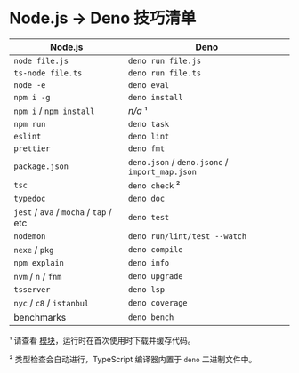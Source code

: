 # Node.js -> Deno 技巧清单

| Node.js                                | Deno                                           |
| -------------------------------------- | ---------------------------------------------- |
| `node file.js`                         | `deno run file.js`                             |
| `ts-node file.ts`                      | `deno run file.ts`                             |
| `node -e`                              | `deno eval`                                    |
| `npm i -g`                             | `deno install`                                 |
| `npm i` / `npm install`                | _n/a_ ¹                                        |
| `npm run`                              | `deno task`                                    |
| `eslint`                               | `deno lint`                                    |
| `prettier`                             | `deno fmt`                                     |
| `package.json`                         | `deno.json` / `deno.jsonc` / `import_map.json` |
| `tsc`                                  | `deno check` ²                                 |
| `typedoc`                              | `deno doc`                                     |
| `jest` / `ava` / `mocha` / `tap` / etc | `deno test`                                    |
| `nodemon`                              | `deno run/lint/test --watch`                   |
| `nexe` / `pkg`                         | `deno compile`                                 |
| `npm explain`                          | `deno info`                                    |
| `nvm` / `n` / `fnm`                    | `deno upgrade`                                 |
| `tsserver`                             | `deno lsp`                                     |
| `nyc` / `c8` / `istanbul`              | `deno coverage`                                |
| benchmarks                             | `deno bench`                                   |

¹ 请查看 [模块](../basics/modules/index.md)，运行时在首次使用时下载并缓存代码。

² 类型检查会自动进行，TypeScript 编译器内置于 `deno` 二进制文件中。
